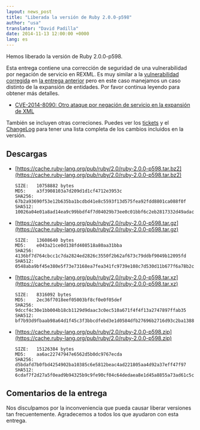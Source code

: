 ```yaml
---
layout: news_post
title: "Liberada la versión de Ruby 2.0.0-p598"
author: "usa"
translator: "David Padilla"
date: 2014-11-13 12:00:00 +0000
lang: es
---
```


Hemos liberado la versión de Ruby 2.0.0-p598.

Esta entrega contiene una corrección de seguridad de una vulnerabilidad
por negación de servicio en REXML.
Es muy similar a la
[vulnerabilidad corregida](https://www.ruby-lang.org/es/news/2014/10/27/rexml-dos-cve-2014-8080/)
en [la entrega anterior](https://www.ruby-lang.org/es/news/2014/10/27/ruby-2-0-0-p594-is-released/)
pero en este caso manejamos un caso distinto de la expansión de entidades.
Por favor continua leyendo para obtener más detalles.

* [CVE-2014-8090: Otro ataque por negación de servicio en la expansión de XML](https://www.ruby-lang.org/es/news/2014/11/13/rexml-dos-cve-2014-8090/)

También se incluyen otras correciones.
Puedes ver los [tickets](https://bugs.ruby-lang.org/projects/ruby-200/issues?set_filter=1&amp;status_id=5)
y el [ChangeLog](https://svn.ruby-lang.org/repos/ruby/tags/v2_0_0_598/ChangeLog)
para tener una lista completa de los cambios incluidos en la versión.

## Descargas

* [https://cache.ruby-lang.org/pub/ruby/2.0/ruby-2.0.0-p598.tar.bz2](https://cache.ruby-lang.org/pub/ruby/2.0/ruby-2.0.0-p598.tar.bz2)

      SIZE:   10758882 bytes
      MD5:    a3f3908103a7d209d1d1cf4712e3953c
      SHA256: 67b2a93690f53e12b635ba1bcdbd41e8c5593f13d575fea92fdd8801ca088f0f
      SHA512: 10026a04e01a8ad14ea9c99bbdf4f7d04029b73ee0c01bbf6c2eb2817332d49adacf127b646693b67b5dd7010eaf3b696b23b6335cc0f7ee5a6b56dbba0f6f82

* [https://cache.ruby-lang.org/pub/ruby/2.0/ruby-2.0.0-p598.tar.gz](https://cache.ruby-lang.org/pub/ruby/2.0/ruby-2.0.0-p598.tar.gz)

      SIZE:   13608640 bytes
      MD5:    e043a21ce0d138fd408518a80aa31bba
      SHA256: 4136bf7d764cbcc1c7da2824ed2826c3550f2b62af673c79ddbf9049b12095fd
      SHA512: 0548aba9bf45e380e5f73e73168ea7fea341fc9739e108c7d530d11b677f6a78b2c4e29062d16a73b4286acaa2333ed20cb34e16b65b5b6898da66661f1717da

* [https://cache.ruby-lang.org/pub/ruby/2.0/ruby-2.0.0-p598.tar.xz](https://cache.ruby-lang.org/pub/ruby/2.0/ruby-2.0.0-p598.tar.xz)

      SIZE:   8316092 bytes
      MD5:    2ec36f7018eef05003bf8cf0e0f05def
      SHA256: 9dccf4c30e1bb004b18cb1129d9daac3c0ec510a671f4f4f13a2747897ffab35
      SHA512: bf7b93d9fbaab98a64d1f45c3f3bbcdfebd3e1d0584dfb27696b2716d93c2ba13881e1edaef6d3eccd769ac2e21d6157024c902f3d891951a20b972c1942ef99

* [https://cache.ruby-lang.org/pub/ruby/2.0/ruby-2.0.0-p598.zip](https://cache.ruby-lang.org/pub/ruby/2.0/ruby-2.0.0-p598.zip)

      SIZE:   15126384 bytes
      MD5:    aa6ac22747947e6562d5b0dc9767ecda
      SHA256: d5bdafd7b0fbd4254902ba10385c6e5812beac4ad221805aa4d92a37eff47f97
      SHA512: 6cdaf7f2d27a5f0ead9b94325b9c9fe90cf04c64dedaea8e1d45a8855a73ad61c5c72f1fda835eab73693c25c15a74c7e4e639ed5c18a9433dd79e398600b3ea

## Comentarios de la entrega

Nos disculpamos por la inconveniencia que pueda causar liberar versiones tan
frecuentemente.
Agradecemos a todos los que ayudaron con esta entrega.
